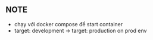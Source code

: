 ## NOTE
- chạy với docker compose để start container
- target: development -> target: production on prod env